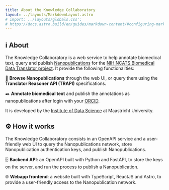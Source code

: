 ```yaml
---
title: About the Knowledge Collaboratory
layout: ../layouts/MarkdownLayout.astro
# import: ../layouts/globals.css';
# https://docs.astro.build/en/guides/markdown-content/#configuring-markdown-and-mdx
---
```


## ℹ️ About

The Knowledge Collaboratory is a web service to help annotate biomedical text, query and publish [Nanopublications](https://nanopub.net/) for the [NIH NCATS Biomedical Data Translator project](https://ncats.nih.gov/translator). It provide the following functionalities:

🔎 **Browse Nanopublications** through the web UI, or query them using the **Translator Reasoner API (TRAPI)** specifications.

✒️ **Annotate biomedical text** and publish the annotations as nanopublications after login with your [ORCID](https://orcid.org/).

It is developed by the [Institute of Data Science](https://www.maastrichtuniversity.nl/research/institute-data-science) at Maastricht University.

## ⚙️ How it works

The Knowledge Collaboratory consists in an OpenAPI service and a  user-friendly web UI to query the Nanopublications network, store  Nanopublication authentication keys, and publish Nanopublications.

🗄️ **Backend API**: an OpenAPI built with Python and FastAPI, to store the keys on the server, and run the process to publish a Nanopublication.

🌐 **Webapp frontend**: a website built with TypeScript, ReactJS and Astro, to provide a user-friendly access to the Nanopublication network.
